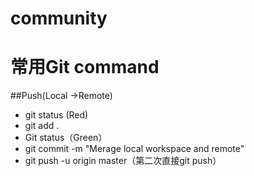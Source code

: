 # community

#  常用Git command
##Push(Local ->Remote) 
* git status (Red)
* git add . 
* Git status（Green）
* git commit -m "Merage local workspace and remote"
* git push -u origin master（第二次直接git push）


